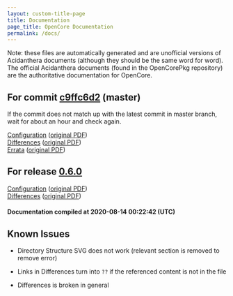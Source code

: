 ```yaml
---
layout: custom-title-page
title: Documentation
page_title: OpenCore Documentation
permalink: /docs/
---
```

Note: these files are automatically generated and are unofficial versions of Acidanthera documents (although they should be the same word for word). The official Acidanthera documents (found in the OpenCorePkg repository) are the authoritative documentation for OpenCore.

## For commit [c9ffc6d2](https://github.com/acidanthera/OpenCorePkg/tree/c9ffc6d2f5d0eb91e9e53eecc173389f2c47e662) (master)

If the commit does not match up with the latest commit in master branch, wait for about an hour and check again.

[Configuration](latest/Configuration.html) ([original PDF](https://github.com/acidanthera/OpenCorePkg/blob/c9ffc6d2f5d0eb91e9e53eecc173389f2c47e662/Docs/Configuration.pdf))
<br>
[Differences](latest/Differences.html) ([original PDF](https://github.com/acidanthera/OpenCorePkg/blob/c9ffc6d2f5d0eb91e9e53eecc173389f2c47e662/Docs/Differences/Differences.pdf))
<br>
[Errata](latest/Errata.html) ([original PDF](https://github.com/acidanthera/OpenCorePkg/blob/c9ffc6d2f5d0eb91e9e53eecc173389f2c47e662/Docs/Errata/Errata.pdf))

## For release [0.6.0](https://github.com/acidanthera/OpenCorePkg/tree/0.6.0)

[Configuration](release/Configuration.html) ([original PDF](https://github.com/acidanthera/OpenCorePkg/blob/0.6.0/Docs/Configuration.pdf))
<br>
[Differences](release/Differences.html) ([original PDF](https://github.com/acidanthera/OpenCorePkg/blob/0.6.0/Docs/Differences/Differences.pdf))

#### Documentation compiled at 2020-08-14 00:22:42 (UTC)

## Known Issues

* Directory Structure SVG does not work (relevant section is removed to remove error)

* Links in Differences turn into `??` if the referenced content is not in the file

* Differences is broken in general
